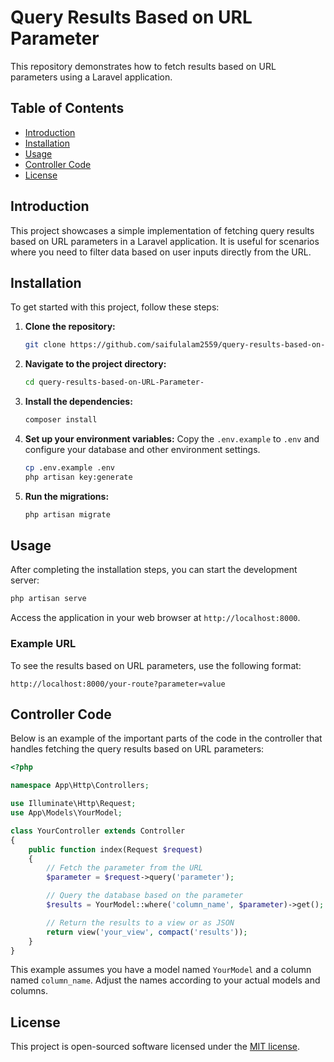 
# Query Results Based on URL Parameter

This repository demonstrates how to fetch results based on URL parameters using a Laravel application.

## Table of Contents

- [Introduction](#introduction)
- [Installation](#installation)
- [Usage](#usage)
- [Controller Code](#controller-code)
- [License](#license)

## Introduction

This project showcases a simple implementation of fetching query results based on URL parameters in a Laravel application. It is useful for scenarios where you need to filter data based on user inputs directly from the URL.

## Installation

To get started with this project, follow these steps:

1. **Clone the repository:**
    ```bash
    git clone https://github.com/saifulalam2559/query-results-based-on-URL-Parameter-.git
    ```

2. **Navigate to the project directory:**
    ```bash
    cd query-results-based-on-URL-Parameter-
    ```

3. **Install the dependencies:**
    ```bash
    composer install
    ```

4. **Set up your environment variables:**
    Copy the `.env.example` to `.env` and configure your database and other environment settings.
    ```bash
    cp .env.example .env
    php artisan key:generate
    ```

5. **Run the migrations:**
    ```bash
    php artisan migrate
    ```

## Usage

After completing the installation steps, you can start the development server:
```bash
php artisan serve
```
Access the application in your web browser at `http://localhost:8000`.

### Example URL

To see the results based on URL parameters, use the following format:
```
http://localhost:8000/your-route?parameter=value
```

## Controller Code

Below is an example of the important parts of the code in the controller that handles fetching the query results based on URL parameters:

```php
<?php

namespace App\Http\Controllers;

use Illuminate\Http\Request;
use App\Models\YourModel;

class YourController extends Controller
{
    public function index(Request $request)
    {
        // Fetch the parameter from the URL
        $parameter = $request->query('parameter');

        // Query the database based on the parameter
        $results = YourModel::where('column_name', $parameter)->get();

        // Return the results to a view or as JSON
        return view('your_view', compact('results'));
    }
}
```

This example assumes you have a model named `YourModel` and a column named `column_name`. Adjust the names according to your actual models and columns.

## License

This project is open-sourced software licensed under the [MIT license](LICENSE).
```

